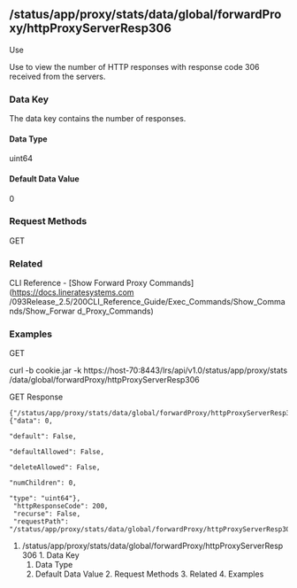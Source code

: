 ## /status/app/proxy/stats/data/global/forwardProxy/httpProxyServerResp306

Use

Use to view the number of HTTP responses with response code 306 received from
the servers.

### Data Key

The data key contains the number of responses.

#### Data Type

uint64

#### Default Data Value

0

### Request Methods

GET

### Related

CLI Reference - [Show Forward Proxy Commands](https://docs.lineratesystems.com
/093Release_2.5/200CLI_Reference_Guide/Exec_Commands/Show_Commands/Show_Forwar
d_Proxy_Commands)

### Examples

GET

curl -b cookie.jar -k https://host-70:8443/lrs/api/v1.0/status/app/proxy/stats
/data/global/forwardProxy/httpProxyServerResp306

GET Response

    
    {"/status/app/proxy/stats/data/global/forwardProxy/httpProxyServerResp306": {"data": 0,
                                                                                  "default": False,
                                                                                  "defaultAllowed": False,
                                                                                  "deleteAllowed": False,
                                                                                  "numChildren": 0,
                                                                                  "type": "uint64"},
     "httpResponseCode": 200,
     "recurse": False,
     "requestPath": "/status/app/proxy/stats/data/global/forwardProxy/httpProxyServerResp306"}
    

  1. /status/app/proxy/stats/data/global/forwardProxy/httpProxyServerResp306
    1. Data Key
      1. Data Type
      2. Default Data Value
    2. Request Methods
    3. Related
    4. Examples

